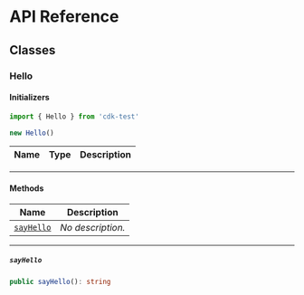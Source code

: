 # API Reference <a name="API Reference" id="api-reference"></a>



## Classes <a name="Classes" id="Classes"></a>

### Hello <a name="Hello" id="cdk-test.Hello"></a>

#### Initializers <a name="Initializers" id="cdk-test.Hello.Initializer"></a>

```typescript
import { Hello } from 'cdk-test'

new Hello()
```

| **Name** | **Type** | **Description** |
| --- | --- | --- |

---

#### Methods <a name="Methods" id="Methods"></a>

| **Name** | **Description** |
| --- | --- |
| <code><a href="#cdk-test.Hello.sayHello">sayHello</a></code> | *No description.* |

---

##### `sayHello` <a name="sayHello" id="cdk-test.Hello.sayHello"></a>

```typescript
public sayHello(): string
```





